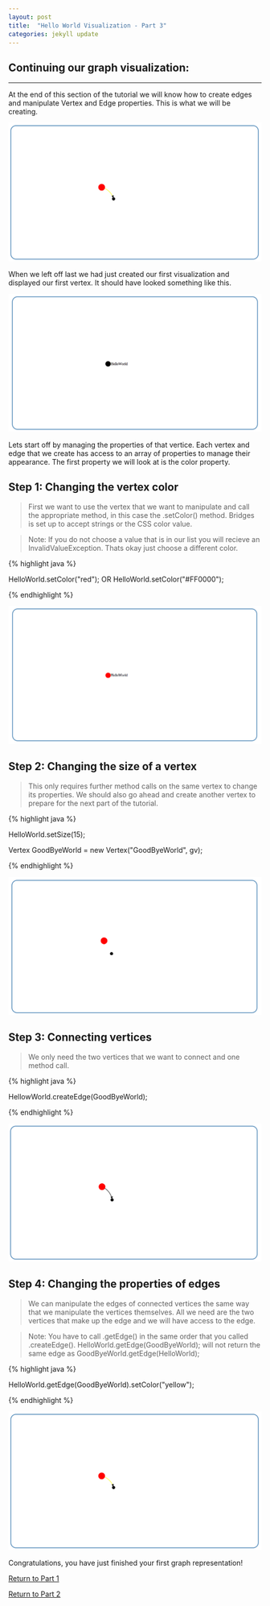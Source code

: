 ```yaml
---
layout: post
title:  "Hello World Visualization - Part 3"
categories: jekyll update
---
```


## Continuing our graph visualization:
-----
At the end of this section of the tutorial we will know how to create edges and manipulate Vertex and Edge properties. This is what we will be creating.

![drawing](/img/Tutorial/screenshot_10.png)

When we left off last we had just created our first visualization and displayed our first vertex. It should have looked something like this.

![drawing](/img/Tutorial/screenshot_9.png)

Lets start off by managing the properties of that vertice. Each vertex and edge that we create has access to an array of properties to manage their appearance. The first property we will look at is the color property.

## Step 1: Changing the vertex color

> First we want to use the vertex that we want to manipulate and call the appropriate method, in this case the .setColor() method. Bridges is set up to accept strings or the CSS color value.

> Note: If you do not choose a value that is in our list you will recieve an InvalidValueException. Thats okay just choose a different color.

{% highlight java %}

HelloWorld.setColor("red"); OR HelloWorld.setColor("#FF0000");

{% endhighlight %}

![drawing](/img/Tutorial/screenshot_11.png)

## Step 2: Changing the size of a vertex

> This only requires further method calls on the same vertex to change its properties. We should also go ahead and create another vertex to prepare for the next part of the tutorial.

{% highlight java %}

HelloWorld.setSize(15);

Vertex GoodByeWorld = new Vertex("GoodByeWorld", gv);

{% endhighlight %}

![drawing](/img/Tutorial/screenshot_12.png)

## Step 3: Connecting vertices

> We only need the two vertices that we want to connect and one method call.

{% highlight java %}

HellowWorld.createEdge(GoodByeWorld);

{% endhighlight %}

![drawing](/img/Tutorial/screenshot_13.png)

## Step 4: Changing the properties of edges

> We can manipulate the edges of connected vertices the same way that we manipulate the vertices themselves. All we need are the two vertices that make up the edge and we will have access to the edge.

> Note: You have to call .getEdge() in the same order that you called .createEdge(). HelloWorld.getEdge(GoodByeWorld); will not return the same edge as GoodByeWorld.getEdge(HelloWorld);

{% highlight java %}

HelloWorld.getEdge(GoodByeWorld).setColor("yellow");

{% endhighlight %}

![drawing](/img/Tutorial/screenshot_10.png)

Congratulations, you have just finished your first graph representation!

[Return to Part 1](http://BridgesUNCC.github.io/jekyll/update/2014/06/23/HelloWorld-Tutorial_part1/)

[Return to Part 2](http://BridgesUNCC.github.io/jekyll/update/2014/06/23/HelloWorld-Tutorial_part2/)
